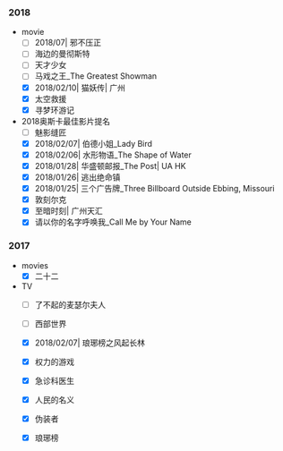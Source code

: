 ### 2018

- movie
    - [ ] 2018/07| 邪不压正
    - [ ] 海边的曼彻斯特
    - [ ] 天才少女
    - [ ] 马戏之王_The Greatest Showman
    - [x] 2018/02/10| 猫妖传| 广州
    - [x] 太空救援
    - [x] 寻梦环游记

- 2018奥斯卡最佳影片提名
    - [ ] 魅影缝匠
    - [x] 2018/02/07| 伯德小姐_Lady Bird
    - [x] 2018/02/06| 水形物语_The Shape of Water
    - [x] 2018/01/28| 华盛顿邮报_The Post| UA HK
    - [x] 2018/01/26| 逃出绝命镇
    - [x] 2018/01/25| 三个广告牌_Three Billboard Outside Ebbing, Missouri
    - [x] 敦刻尔克
    - [x] 至暗时刻| 广州天汇
    - [x] 请以你的名字呼唤我_Call Me by Your Name

### 2017

- movies
    - [x] 二十二

- TV
    - [ ] 了不起的麦瑟尔夫人
    - [ ] 西部世界
    - [x] 2018/02/07| 琅琊榜之风起长林
    - [x] 权力的游戏
    - [x] 急诊科医生
    - [x] 人民的名义
    - [x] 伪装者
    - [x] 琅琊榜

